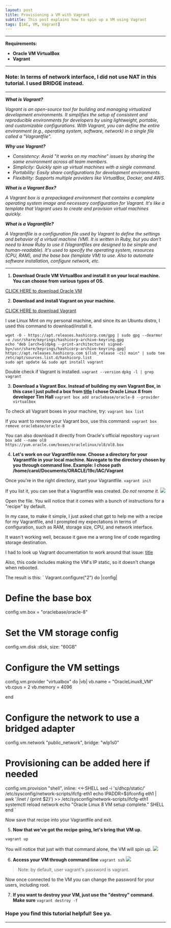 ```yaml
---
layout: post
title: Provisioning a VM with Vagrant
subtitle: This post explains how to spin up a VM using Vagrant
tags: [IAC, VM, Vagrant]
---
```


---

**Requirements:**
- **Oracle VM VirtualBox**
- **Vagrant** 

---

### Note: In terms of network interface, I did not use NAT in this tutorial. I used BRIDGE instead.

---

***What is Vagrant?***

*Vagrant is an open-source tool for building and managing virtualized development environments. It simplifies the setup of consistent and reproducible environments for developers by using lightweight, portable, and customizable configurations. With Vagrant, you can define the entire environment (e.g., operating system, software, network) in a single file called a "Vagrantfile".*

***Why use Vagrant?***

- *Consistency*: *Avoid "it works on my machine" issues by sharing the same environment across all team members.*
- *Simplicity: Quickly spin up virtual machines with a single command.*
- *Portability: Easily share configurations for development environments.*
- *Flexibility: Supports multiple providers like VirtualBox, Docker, and AWS.*

***What is a Vagrant Box?***

*A Vagrant box is a prepackaged environment that contains a complete operating system image and necessary configuration for Vagrant. It's like a template that Vagrant uses to create and provision virtual machines quickly.*

***What is a Vagrantfile?***

*A Vagrantfile is a configuration file used by Vagrant to define the settings and behavior of a virtual machine (VM). It is written in Ruby, but you don't need to know Ruby to use it (Vagrantfiles are designed to be simple and human-readable).
It's used to specify the operating system, resources (CPU, RAM), and the base box (template VM) to use. Also to automate software installation, configure network, etc.*

---

1. **Download Oracle VM VirtualBox and install it on your local machine. You can choose from various types of OS.**

[CLICK HERE to download Oracle VM](https://www.virtualbox.org/wiki/Downloads)

2. **Download and install Vagrant on your machine.**

[CLICK HERE to download Vagrant](https://developer.hashicorp.com/vagrant/install#linux)


I use Linux Mint on my personal machine, and since its an Ubuntu distro, I used this command to download/install it.

```
wget -O - https://apt.releases.hashicorp.com/gpg | sudo gpg --dearmor -o /usr/share/keyrings/hashicorp-archive-keyring.gpg
echo "deb [arch=$(dpkg --print-architecture) signed-by=/usr/share/keyrings/hashicorp-archive-keyring.gpg] https://apt.releases.hashicorp.com $(lsb_release -cs) main" | sudo tee /etc/apt/sources.list.d/hashicorp.list
sudo apt update && sudo apt install vagrant
```

Double check if Vagrant is installed. 
`
vagrant --version
`
`
dpkg -l | grep vagrant
`

3. **Download a Vagrant Box. Instead of building my own Vagrant Box, in this case I just pulled a box from [title](https://portal.cloud.hashicorp.com/vagrant/discover) 
   I chose Oracle Linux 8 from developer Tim Hall** 
`
vagrant box add oraclebase/oracle-8 --provider virtualbox
`

To check all Vagrant boxes in your machine, try:
`
vagrant box list
`

If you want to remove your Vagrant box, use this command:
`
vagrant box remove oraclebase/oracle-8
`

You can also download it directly from Oracle's official repository
`
vagrant box add --name ol8 https://yum.oracle.com/boxes/oraclelinux/ol8/ol8.box
`

4. **Let's work on our Vagrantfile now. Choose a directory for your Vagrantfile in your local machine. Navegate to the directory chosen by you through command line. 
Example: I chose path /home/carol/Documents/ORACLE/19c/IAC/Vagrant**

Once you're in the right directory, start your Vagrantfile.
`
vagrant init
`

If you list it, you can see that a Vagrantfile was created. *Do not rename it.*
![](../assets/picture_1.jpg)

Open the file. You will notice that it comes with a bunch of instructions for a "recipe" by default. 

In my case,  to make it simple, I just asked chat gpt to help me with a recipe for my Vagrantfile, and I prompted my expectations in terms of configuration, such as RAM, storage size, CPU, and network interface. 

It wasn't working well, because it gave me a wrong line of code regarding storage destination. 

I had to look up Vagrant documentation to work around that issue:
[title](https://developer.hashicorp.com/vagrant/docs/disks/usage)


Also, this code includes making the VM's IP static, so it doesn't change when rebooted.

The result is this:
`
Vagrant.configure("2") do |config|
  # Define the base box
  config.vm.box = "oraclebase/oracle-8"
  # Set the VM storage config
  config.vm.disk :disk, size: "60GB"

  # Configure the VM settings
  config.vm.provider "virtualbox" do |vb|
    vb.name = "OracleLinux8_VM"
    vb.cpus = 2
    vb.memory = 4096

  end

  # Configure the network to use a bridged adapter
  config.vm.network "public_network", bridge: "wlp1s0" 

  # Provisioning can be added here if needed
  config.vm.provision "shell", inline: <<-SHELL
    sed -i 's/dhcp/static/' /etc/sysconfig/network-scripts/ifcfg-eth1
    echo IPADDR=$(ifconfig eth1 | awk '/inet / {print $2}') >>  /etc/sysconfig/network-scripts/ifcfg-eth1
    systemctl reload network
    echo "Oracle Linux 8 VM setup complete."
  SHELL
end
`

Now save that recipe into your Vagrantfile and exit. 

5. **Now that we've got the recipe going, let's bring that VM up.**

`
vagrant up
`

You will notice that just with that command alone, the VM will spin up.
![](../assets/picture_2.jpg)

6. **Access your VM through command line**
`
vagrant ssh
`
![](../assets/picture_3.jpg)

> Note: by default, user vagrant's password is vagrant. 

Now once connected to the VM you can change the password for your users, including root.

7. **If you want to destroy your VM, just use the "destroy" command. Make sure**
`
vagrant destroy -f
`

### Hope you find this tutorial helpful! See ya.

***
